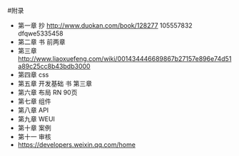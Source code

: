 #附录

* 第一章 抄 http://www.duokan.com/book/128277   105557832 dfqwe5335458
* 第二章 书 前两章
* 第三章 http://www.liaoxuefeng.com/wiki/001434446689867b27157e896e74d51a89c25cc8b43bdb3000
* 第四章  css
* 第五章 开发基础  书 第三章
* 第六章 布局 RN 90页
* 第七章 组件 
* 第八章 API 
* 第九章 WEUI 
* 第十章 案例
* 第十一 审核
* https://developers.weixin.qq.com/home
